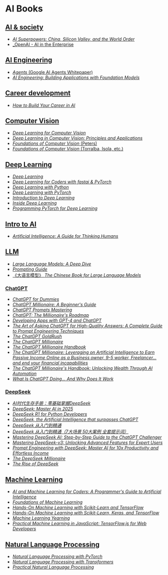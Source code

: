 # AI Books

## [AI & society](./AI%20&%20society/)

* [_AI Superpowers: China, Silicon Valley, and the World Order_](./AI%20&%20society/AI%20Superpowers%20China,%20Silicon%20Valley,%20and%20the%20New%20World%20Order%20(Lee,%20Kai-Fu)%20(Z-Library).epub)
* [_OpenAI - AI in the Enterprise](./AI%20&%20society/OpenAI%20-%20AI%20in%20the%20Enterprise.pdf)

## [AI Engineering](./AI%20engineering/)

* [_Agents_ (Google AI Agents Whitepaper)](./AI%20engineering/google-ai-agents-whitepaper.pdf)
* [_AI Engineering: Building Applications with Foundation Models_](./AI%20engineering/AI%20Engineering%20Building%20Applications%20with%20Foundation%20Models%20(Chip%20Huyen)%20(Z-Library).pdf)

## [Career development](./career%20development/)

* [_How to Build Your Career in AI_](./career%20development/eBook-How-to-Build-a-Career-in-AI.pdf)

## [Computer Vision](./computer%20vision/)

* [_Deep Learning for Computer Vision_](./computer%20vision/Deep%20Learning%20for%20Computer%20Vision.pdf)
* [_Deep Learning in Computer Vision: Principles and Applications_](./computer%20vision/Deep%20learning%20in%20computer%20vision%20principles%20and%20applications%20(Mahmoud%20Hassaballah,%20Ali%20Ismail%20Awad)%20(Z-Library).pdf)
* [_Foundations of Computer Vision_ (Peters)](./computer%20vision/Foundations%20of%20Computer%20Vision%20(James%20F.%20Peters).pdf)
* [_Foundations of Computer Vision_ (Torralba, Isola, etc.)](./computer%20vision/Foundations%20of%20Computer%20Vision%20(Antonio%20Torralba,%20Phillip%20Isola%20etc.)%20(Z-Library).epub)

## [Deep Learning](./deep%20learning/)

* [_Deep Learning_](./deep%20learning/DeepLearningBook.pdf)
* [_Deep Learning for Coders with fastai & PyTorch_](./deep%20learning/Deep%20Learning%20for%20Coders%20with%20fastai...%20(Z-Library).pdf)
* [_Deep Learning with Python_](./deep%20learning/Deep%20Learning%20with%20Python,%202nd%20Edition%20(Final%20Release)%20(Francois%20Chollet)%20(Z-Library).pdf)
* [_Deep Learning with PyTorch_](./deep%20learning/Deep%20Learning%20With%20Pytorch%20(Eli%20Stevens,%20Luca%20Antiga,%20Thomas%20Viehmann)%20(Z-Library).pdf)
* [_Introduction to Deep Learning_](./deep%20learning/Introduction%20to%20Deep%20Learning%20(Eugene%20Charniak)%20(Z-Library).pdf)
* [_Inside Deep Learning_](./deep%20learning/Inside%20Deep%20Learning%20Math,%20Algorithms,%20Models%20(Final%20Release)%20(Edward%20Raff)%20(Z-Library).pdf)
* [_Programming PyTorch for Deep Learning_](./deep%20learning/Programming%20PyTorch%20for%20Deep%20Learning%20(Ian%20Pointer)%20(Z-Library).pdf)

## [Intro to AI](./intro/)

* [_Artificial Intelligence: A Guide for Thinking Humans_](./intro/dokumen.pub_artificial-intelligence-a-guide-for-thinking-humans-978-0374257835.epub)

## [LLM](./LLM)

* [_Large Language Models: A Deep Dive_](./LLM/Large%20Language%20Models%20A%20Deep%20Dive%20Bridging%20Theory%20and%20Practice%20(Uday%20Kamath,%20Kevin%20Keenan,%20Garrett%20Somers%20etc.)%20(Z-Library).pdf)
* [_Prompting Guide_](./LLM/gemini-for-google-workspace-prompting-guide-101.pdf)
* [《大语言模型》 _The Chinese Book for Large Language Models_](./LLM/LLMBook.pdf)

### [ChatGPT](./LLM/ChatGPT/)

* [_ChatGPT for Dummies_](./LLM/ChatGPT/ChatGPT%20For%20Dummies%20(Pam%20Baker)%20(Z-Library).pdf)
* [_ChatGPT Millionaire: A Beginner's Guide_](./LLM/ChatGPT/ChatGPT%20Millionaire%20A%20Beginners%20Guide%20to%20ChatGPT%20and%20Passive%20Income%20Strategies%20for%20Financial%20Freedom%20(Drake%20Cox)%20(Z-Library).pdf)
* [_ChatGPT Prompts Mastering_](./LLM/ChatGPT/ChatGPT%20Prompts%20Mastering%20(Christian%20Brown)%20(Z-Library).pdf)
* [_ChatGPT: The Millionaire's Roadmap_](./LLM/ChatGPT/ChatGPT%20The%20Millionaires%20Roadmap%20How%20to%20make%20money%20with%20ChatGPT%20(C.%20Powell%20M.A.%20Finance)%20(Z-Library).pdf)
* [_Developing Apps with GPT-4 and ChatGPT_](./LLM/ChatGPT/Developing%20Apps%20with%20GPT-4%20and%20ChatGPT%20Build%20Intelligent%20Chatbots,%20Content%20Generators,%20and%20More%20(Olivier%20Caelen,%20Marie-Alice%20Blete)%20(Z-Library)-1.pdf)
* [_The Art of Asking ChatGPT for High-Quality Answers: A Complete Guide to Prompt Engineering Techniques_](./LLM/ChatGPT/The%20Art%20of%20Asking%20ChatGPT%20for%20High-Quality%20Answers%20A%20Complete%20Guide%20to%20Prompt%20Engineering%20Techniques%20(Ibrahim%20John)%20(Z-Library).pdf)
* [_The ChatGPT GoldRush_](./LLM/ChatGPT/The%20ChatGPT%20GoldRush%20Profiting%20from%20the%20AI%20Revolution%20Online%20Prompt%20Engineering%20Mastery%20with%20ChatGPT%20(Mark%20Adelson)%20(Z-Library).pdf)
* [_The ChatGPT Millionaire_](./LLM/ChatGPT/The%20ChatGPT%20Millionaire%20(Neil%20Dagger)%20(Z-Library).epub)
* [_The ChatGPT Millionaire Handbook_](./LLM/ChatGPT/The%20ChatGPT%20Millionaire%20Handbook%20(Tj%20Books)%20(Z-Library).epub)
* [_The ChatGPT Millionaire: Leveraging on Artificial Intelligence to Earn Passive Income Online as a Business owner, 9-5 worker, Freelancer… and end your financial incapabilities_](./LLM/ChatGPT/The%20ChatGPT%20Millionaire%20Leveraging%20on%20Artificial%20Intelligence%20to%20Earn%20Passive%20Income%20Online%20as%20a%20Business%20owner,%209-5%20worker,...%20(Nathaniel%20Jon)%20(Z-Library).epub)
* [_The ChatGPT Millionaire's Handbook: Unlocking Wealth Through AI Automation_](./LLM/ChatGPT/The%20ChatGPT%20Millionaires%20Handbook%20Unlocking%20Wealth%20Through%20Ai%20Automation%20(Logan%20Rivers)%20(Z-Library).epub)
* [_What Is ChatGPT Doing… And Why Does It Work_](./LLM/ChatGPT/What%20Is%20ChatGPT%20Doing%20...%20And%20Why%20Does%20It%20Work%20(Stephen%20Wolfram)%20(Z-Library).epub)

### [DeepSeek](./LLM/DeepSeek/)

* [_AI时代生存手册：零基础掌握DeepSeek_](./LLM/DeepSeek/AI时代生存手册：零基础掌握DeepSeek%20(秋叶；任泽岩；黄震炜)%20(Z-Library).epub)
* [_DeepSeek: Master AI in 2025_](./LLM/DeepSeek/DeepSeek%20Master%20AI%20in%202025%20–%20The%20Ultimate%20Guide%20to%20Outperform%20ChatGPT,%20Boost%20Productivity%20Future-Proof%20Your%20Skills%20Automate...%20(Sanchez,%20Cesar)%20(Z-Library).epub)
* [_DeepSeek R1 for Python Developers_](./LLM/DeepSeek/DeepSeek%20R1%20for%20Python%20Developers%20Practical%20Projects%20and%20Advanced%20Techniques%20(Thao,%20Larry%20D)%20(Z-Library).epub)
* [_DeepSeek, the Artificial Intelligence that surpasses ChatGPT_](./LLM/DeepSeek/DeepSeek,%20the%20Artificial%20Intelligence%20that%20surpasses%20ChatGPT%20Ultimate%20Guide%20to%20Mastering%20AI%20Earn%20Money%20Online%20Thanks%20to%20This...%20(Pineda,%20Léo%20Raphaël)%20(Z-Library).epub)
* [_DeepSeek 从入门到精通_](./LLM/DeepSeek/DeepSeek从入门到精通%20(元宇宙文化实验室)%20(Z-Library).pdf)
* [_DeepSeek 从入门到精通（7大场景 50大案例 全套提示词）_](./LLM/DeepSeek/DeepSeek从入门到精通（7大场景%2050大案例%20全套提示词）(Z-Library).pdf)
* [_Mastering DeepSeek AI: Step-by-Step Guide to the ChatGPT Challenger_](./LLM/DeepSeek/Mastering%20DeepSeek%20AI%20Step-by-Step%20Guide%20to%20the%20ChatGPT%20Challenger%20(Mandal,%20Dr.%20Wasim%20Akram)%20(Z-Library).epub)
* [_Mastering DeepSeek-v3: Unlocking Advanced Features for Expert Users_](./LLM/DeepSeek/Mastering%20DeepSeek-v3%20Unlocking%20Advanced%20Features%20for%20Expert%20Users%20(DeepSeek%20Book%20Series%20Mastering%20AI-Powered%20Search%202)%20(KITS%20FOR%20LIFE)%20(Z-Library).epub)
* [_Prompt Engineering with DeepSeek: Master AI for 10x Productivity and Effortless Income_](./LLM/DeepSeek/Prompt%20Engineering%20with%20DeepSeek%20Master%20AI%20for%2010x%20Productivity%20and%20Effortless%20Income%20(Jain,%20Yash)%20(Z-Library).epub)
* [_The DeepSeek Millionaire_](./LLM/DeepSeek/The%20DeepSeek%20Millionaire%20The%20AI%20Money%20Blueprint%20for%20Passive%20Income%20Online%20Domination%20How%20to%20Make%20Money%20with%20DeepSeek,...%20(Collins%20Asein)%20(Z-Library).epub)
* [_The Rise of DeepSeek_](./LLM/DeepSeek/The%20Rise%20of%20DeepSeek%20How%20a%20One%20Year%20Old%20Chinese%20Company%20Disrupted%20the%20AI%20Landscape%20(Steve%20Russell)%20(Z-Library).epub)

## [Machine Learning](./machine%20learning/)

* [_AI and Machine Learning for Coders: A Programmer's Guide to Artificial Intelligence_](./intro/dokumen.pub_artificial-intelligence-a-guide-for-thinking-humans-978-0374257835.epub)
* [_Foundations of Machine Learning_](./machine%20learning/Foundations%20of%20Machine%20Learning,%20second%20edition%20(Mehryar%20Mohri,%20Afshin%20Rostamizadeh%20etc.)%20(Z-Library).pdf)
* [_Hands-On Machine Learning with Scikit-Learn and TensorFlow_](./machine%20learning/Hands_On_Machine_Learning_with_Scikit_Learn_and_TensorFlow.pdf)
* [_Hands-On Machine Learning with Scikit-Learn, Keras, and TensorFlow_](./machine%20learning/Hands-On_Machine_Learning_with_Scikit-Learn-Keras-and-TensorFlow-2nd-Edition-Aurelien-Geron.pdf)
* [_Machine Learning Yearning_](./machine%20learning/andrew-ng-machine-learning-yearning.pdf)
* [_Practical Machine Learning in JavaScript: TensorFlow.js for Web Developers_](./machine%20learning/Practical%20Machine%20Learning%20in%20JavaScript%20TensorFlow.js%20for%20Web%20Developers%20(Charlie%20Gerard)%20(Z-Library).pdf)

## [Natural Language Processing](./natural%20language%20processing/)

* [_Natural Language Processing with PyTorch_](./natural%20language%20processing/Natural%20Language%20Processing%20with%20PyTo...%20(Z-Library).pdf)
* [_Natural Language Processing with Transformers_](./natural%20language%20processing/dokumen.pub_natural-language-processing-with-transformers-revised-edition-1098136799-9781098136796-9781098103248.pdf)
* [_Practical Natural Language Processing_](./natural%20language%20processing/Practical%20Natural%20Language%20Processing%20A%20Comprehensive%20Guide%20to%20Building%20Real-World%20NLP%20Systems%20(Sowmya%20Vajjala,%20Bodhisattwa%20Majumder%20etc.)%20(Z-Library).pdf)